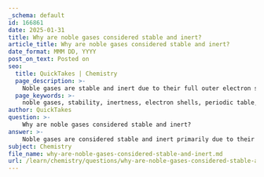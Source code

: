 ```yaml
---
_schema: default
id: 166861
date: 2025-01-31
title: Why are noble gases considered stable and inert?
article_title: Why are noble gases considered stable and inert?
date_format: MMM DD, YYYY
post_on_text: Posted on
seo:
  title: QuickTakes | Chemistry
  page_description: >-
    Noble gases are stable and inert due to their full outer electron shells, which prevent them from easily forming chemical bonds and engaging in reactions.
  page_keywords: >-
    noble gases, stability, inertness, electron shells, periodic table, group 18, full outer shell, octet rule, chemical bonds, reactivity, valence shell
author: QuickTakes
question: >-
    Why are noble gases considered stable and inert?
answer: >-
    Noble gases are considered stable and inert primarily due to their full outer electron shells. These elements, found in group 18 of the periodic table, include helium (He), neon (Ne), argon (Ar), krypton (Kr), xenon (Xe), and radon (Rn). The full outer shell configuration means that they have achieved a stable electron arrangement, which is often referred to as the octet rule, where atoms are most stable when they have eight electrons in their valence shell (with the exception of helium, which is stable with two electrons).\n\nThe stable electron configuration of noble gases prevents them from readily forming chemical bonds with other elements. For instance, neon has the electron configuration of 1s² 2s² 2p⁶, indicating that its outer shell is completely filled. This lack of reactivity is why noble gases are often referred to as "inert" gases; they do not easily participate in chemical reactions under standard conditions.\n\nIn summary, the stability and inertness of noble gases stem from their full valence electron shells, which make them less likely to engage in bonding with other elements, thus maintaining their unique position in the periodic table.
subject: Chemistry
file_name: why-are-noble-gases-considered-stable-and-inert.md
url: /learn/chemistry/questions/why-are-noble-gases-considered-stable-and-inert
---
```


&nbsp;